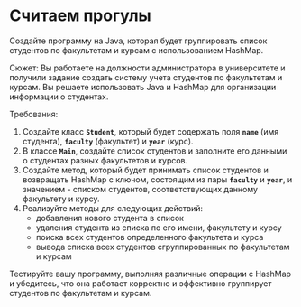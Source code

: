 # Считаем прогулы
Создайте программу на Java, которая будет группировать список студентов по факультетам и курсам с использованием HashMap.

Сюжет: Вы работаете на должности администратора в университете и получили задание создать систему учета студентов по факультетам и курсам. Вы решаете использовать Java и HashMap для организации информации о студентах.

Требования:

1. Создайте класс **`Student`**, который будет содержать поля **`name`** (имя студента), **`faculty`** (факультет) и **`year`** (курс).
2. В классе **`Main`**, создайте список студентов и заполните его данными о студентах разных факультетов и курсов.
3. Создайте метод, который будет принимать список студентов и возвращать HashMap с ключом, состоящим из пары **`faculty`** и **`year`**, и значением - списком студентов, соответствующих данному факультету и курсу.
4. Реализуйте методы для следующих действий:
    - добавления нового студента в список
    - удаления студента из списка по его имени, факультету и курсу
    - поиска всех студентов определенного факультета и курса
    - вывода списка всех студентов сгруппированных по факультетам и курсам

Тестируйте вашу программу, выполняя различные операции с HashMap и убедитесь, что она работает корректно и эффективно группирует студентов по факультетам и курсам.